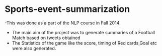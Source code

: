 Sports-event-summarization
==========================

-This was done as a part of the NLP course in Fall 2014.
- The main aim of the project was to generate summaries of a Football Match based on tweets obtained
- The Statistics of the game like the score, timing of Red cards,Goal etc were also generated.

